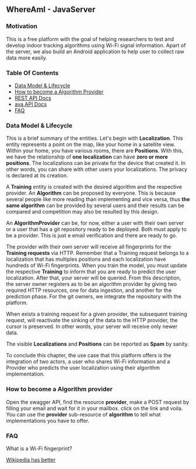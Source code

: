## WhereAmI - JavaServer

### Motivation

This is a free platform with the goal of helping researchers to test and develop indoor tracking algorithms using Wi-Fi signal information. Apart of the server, we also build an Android application to help user to collect raw data more easily.

### Table Of Contents

* [Data Model & Lifecycle](#data-model--lifecycle) 
* [How to become a Algorithm Provider](#how-to-become-a-algorithm-provider)
* [REST API Docs](https://whereami.nunum.me/docs/swagger)
* [ava API Docs](https://whereami.nunum.me/docs/java)
* [FAQ](#faq)

### Data Model & Lifecycle


This is a brief summary of the entities. Let's begin with **Localization**. This entity represents a point on the map, like your home in a satellite view. Within your home, you have various rooms, there are **Positions**. With this, we have the relationship of **one localization** can have **zero or more positions**. The localizations can be private for the device that created it. In other words, you can share with other users your localizations. The privacy is declared at its creation.


A **Training** entity is created with the desired algorithm and the respective provider. An **Algorithm** can be proposed by everyone. This is because several people like more reading than implementing and vice versa, thus **the same algorithm** can be provided by several users and their results can be compared and competition may also be resulted by this design.

An **AlgorithmProvider** can be, for now, either a user with their own server or a user that has a git repository ready to be deployed. Both must apply to be a provider. This is just e email verification and there are ready to go.

The provider with their own server will receive all fingerprints for the **Training requests**  via HTTP. Remember that a Training request belongs to a localization that has multiples positions and each localization have hundreds of Wi-Fi fingerprints. When you train the model, you must update the respective **Training** to inform that you are ready to predict the user localization. After that, your server will be queried. From this description, the server owner registers as to be an algorithm provider by giving two required HTTP resources, one for data ingestion, and another for the prediction phase. For the git owners, we integrate the repository with the platform.


When exists a training request for a given provider, the subsequent training request, will reactivate the sinking of the data to the HTTP provider, the cursor is preserved. In other words, your server will receive only newer data. 


The visible **Localizations** and **Positions** can be reported as **Spam** by sanity.


To conclude this chapter, the use case that this platform offers is the integration of two actors, a user who shares Wi-Fi information and a Provider who predicts the user localization using their algorithm implementation. 

### How to become a Algorithm provider

Open the swagger API, find the resource **provider**, make a POST request by filling your email and wait for it in your mailbox. click on the link and voila. You can use the **provider** sub-resource of **algorithm** to tell what implementations you have to offer.

### FAQ

What is a Wi-Fi fingerprint?

[Wikipedia has better](https://en.wikipedia.org/wiki/Wi-Fi_positioning_system#Fingerprinting_based)

